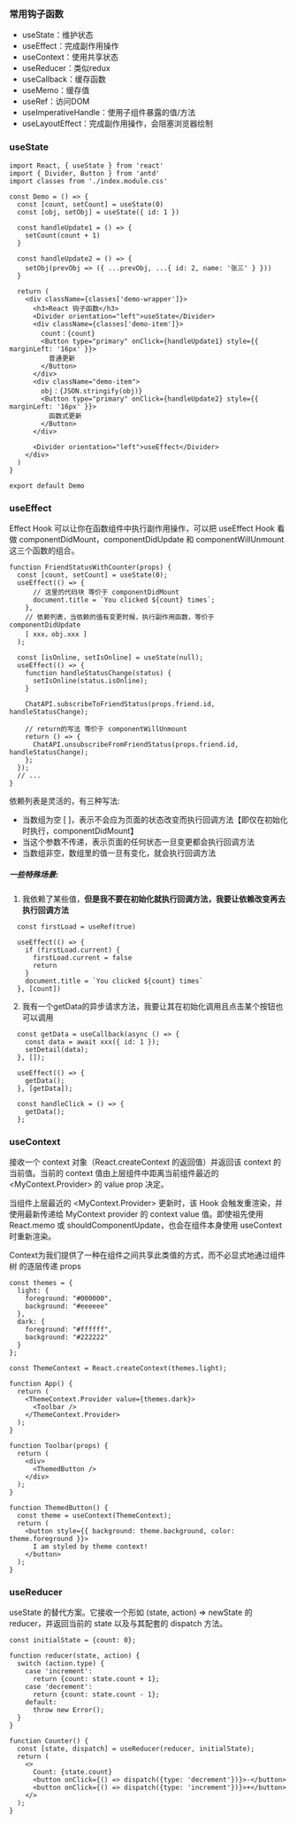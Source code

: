 ### 常用钩子函数

- useState：维护状态
- useEffect：完成副作用操作
- useContext：使用共享状态
- useReducer：类似redux
- useCallback：缓存函数
- useMemo：缓存值
- useRef：访问DOM
- useImperativeHandle：使用子组件暴露的值/方法
- useLayoutEffect：完成副作用操作，会阻塞浏览器绘制

### useState

```
import React, { useState } from 'react'
import { Divider, Button } from 'antd'
import classes from './index.module.css'

const Demo = () => {
  const [count, setCount] = useState(0)
  const [obj, setObj] = useState({ id: 1 })

  const handleUpdate1 = () => {
    setCount(count + 1)
  }

  const handleUpdate2 = () => {
    setObj(prevObj => ({ ...prevObj, ...{ id: 2, name: '张三' } }))
  }

  return (
    <div className={classes['demo-wrapper']}>
      <h3>React 钩子函数</h3>
      <Divider orientation="left">useState</Divider>
      <div className={classes['demo-item']}>
        count：{count}
        <Button type="primary" onClick={handleUpdate1} style={{ marginLeft: '16px' }}>
          普通更新
        </Button>
      </div>
      <div className="demo-item">
        obj：{JSON.stringify(obj)}
        <Button type="primary" onClick={handleUpdate2} style={{ marginLeft: '16px' }}>
          函数式更新
        </Button>
      </div>

      <Divider orientation="left">useEffect</Divider>
    </div>
  )
}

export default Demo
```

### useEffect

Effect Hook 可以让你在函数组件中执行副作用操作，可以把 useEffect Hook 看做 componentDidMount，componentDidUpdate 和 componentWillUnmount 这三个函数的组合。

```
function FriendStatusWithCounter(props) {
  const [count, setCount] = useState(0);
  useEffect(() => {
      // 这里的代码块 等价于 componentDidMount
      document.title = `You clicked ${count} times`;
    },
    // 依赖列表，当依赖的值有变更时候，执行副作用函数，等价于 componentDidUpdate
    [ xxx，obj.xxx ]
  );

  const [isOnline, setIsOnline] = useState(null);
  useEffect(() => {
    function handleStatusChange(status) {
      setIsOnline(status.isOnline);
    }

    ChatAPI.subscribeToFriendStatus(props.friend.id, handleStatusChange);

    // return的写法 等价于 componentWillUnmount
    return () => {
      ChatAPI.unsubscribeFromFriendStatus(props.friend.id, handleStatusChange);
    };
  });
  // ...
}
```

依赖列表是灵活的，有三种写法:

- 当数组为空 [ ]，表示不会应为页面的状态改变而执行回调方法【即仅在初始化时执行，componentDidMount】
- 当这个参数不传递，表示页面的任何状态一旦变更都会执行回调方法
- 当数组非空，数组里的值一旦有变化，就会执行回调方法

##### 一些特殊场景:

1. 我依赖了某些值，**但是我不要在初始化就执行回调方法，我要让依赖改变再去执行回调方法**

```
  const firstLoad = useRef(true)

  useEffect(() => {
    if (firstLoad.current) {
      firstLoad.current = false
      return
    }
    document.title = `You clicked ${count} times`
  }, [count])
```

2. 我有一个getData的异步请求方法，我要让其在初始化调用且点击某个按钮也可以调用

```
  const getData = useCallback(async () => {
    const data = await xxx({ id: 1 });
    setDetail(data);
  }, []);

  useEffect(() => {
    getData();
  }, [getData]);

  const handleClick = () => {
    getData();
  };
```

### useContext

接收一个 context 对象（React.createContext 的返回值）并返回该 context 的当前值。当前的 context 值由上层组件中距离当前组件最近的 <MyContext.Provider> 的 value prop 决定。

当组件上层最近的 <MyContext.Provider> 更新时，该 Hook 会触发重渲染，并使用最新传递给 MyContext provider 的 context value 值。即使祖先使用 React.memo 或 shouldComponentUpdate，也会在组件本身使用 useContext 时重新渲染。

Context为我们提供了一种在组件之间共享此类值的方式，而不必显式地通过组件树 的逐层传递 props

```
const themes = {
  light: {
    foreground: "#000000",
    background: "#eeeeee"
  },
  dark: {
    foreground: "#ffffff",
    background: "#222222"
  }
};

const ThemeContext = React.createContext(themes.light);

function App() {
  return (
    <ThemeContext.Provider value={themes.dark}>
      <Toolbar />
    </ThemeContext.Provider>
  );
}

function Toolbar(props) {
  return (
    <div>
      <ThemedButton />
    </div>
  );
}

function ThemedButton() {
  const theme = useContext(ThemeContext);
  return (
    <button style={{ background: theme.background, color: theme.foreground }}>
      I am styled by theme context!
    </button>
  );
}
```

### useReducer

useState 的替代方案。它接收一个形如 (state, action) => newState 的 reducer，并返回当前的 state 以及与其配套的 dispatch 方法。

```
const initialState = {count: 0};

function reducer(state, action) {
  switch (action.type) {
    case 'increment':
      return {count: state.count + 1};
    case 'decrement':
      return {count: state.count - 1};
    default:
      throw new Error();
  }
}

function Counter() {
  const [state, dispatch] = useReducer(reducer, initialState);
  return (
    <>
      Count: {state.count}
      <button onClick={() => dispatch({type: 'decrement'})}>-</button>
      <button onClick={() => dispatch({type: 'increment'})}>+</button>
    </>
  );
}
```
